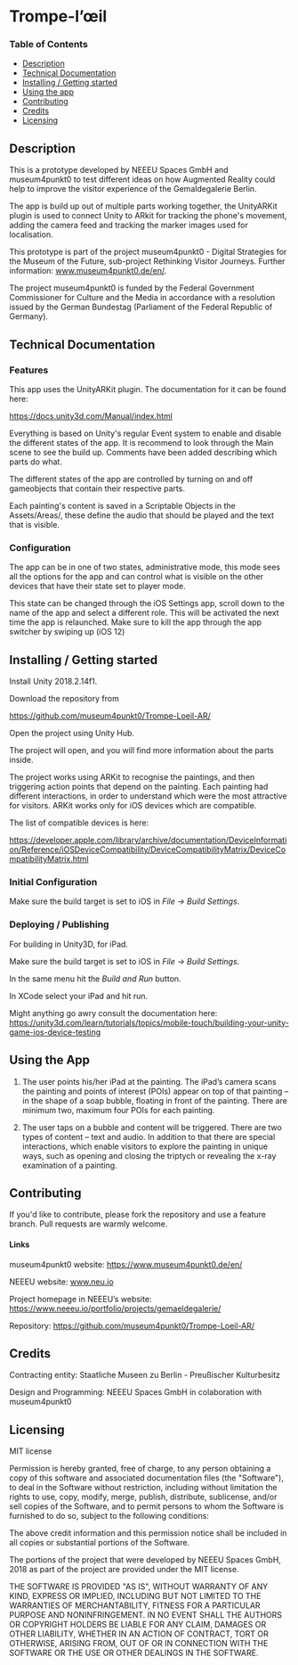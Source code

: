# Trompe-l’œil

### Table of Contents  
- [Description](#Description)  
- [Technical Documentation](#Technical-Documentation)  
- [Installing / Getting started](#installing--getting-started)  
- [Using the app](#Using-the-app)
- [Contributing](#Contributing)  
- [Credits](#Credits) 
- [Licensing](#Licensing) 

## Description
This is a prototype developed by NEEEU Spaces GmbH and museum4punkt0 to test different ideas on how Augmented Reality could help to improve the visitor experience of the Gemaldegalerie Berlin.

The app is build up out of multiple parts working together, the UnityARKit plugin is used to connect Unity to ARkit for tracking the phone's movement, adding the camera feed and tracking the marker images used for localisation.

This prototype is part of the project museum4punkt0 - Digital Strategies for the Museum of the Future, sub-project Rethinking Visitor Journeys. Further information: www.museum4punkt0.de/en/.  

The project museum4punkt0 is funded by the Federal Government Commissioner for Culture and the Media in accordance with a resolution issued by the German Bundestag (Parliament of the Federal Republic of Germany).

## Technical Documentation
### Features
This app uses the UnityARKit plugin. The documentation for it can be found here:

https://docs.unity3d.com/Manual/index.html

Everything is based on Unity's regular Event system to enable and disable the different states of the app. It is recommend to look through the Main scene to see the build up. Comments have been added describing which parts do what.

The different states of the app are controlled by turning on and off gameobjects that contain their respective parts.

Each painting's content is saved in a Scriptable Objects in the Assets/Areas/, these define the audio that should be played and the text that is visible.

### Configuration
The app can be in one of two states, administrative mode, this mode sees all the options for the app and can control what is visible on the other devices that have their state set to player mode.

This state can be changed through the iOS Settings app, scroll down to the name of the app and select a different role. This will be activated the next time the app is relaunched. Make sure to kill the app through the app switcher by swiping up (iOS 12)

## Installing / Getting started
Install Unity 2018.2.14f1.

Download the repository from

https://github.com/museum4punkt0/Trompe-Loeil-AR/

Open the project using Unity Hub.

The project will open, and you will find more information about the parts inside.

The project works using ARKit to recognise the paintings, and then triggering action points that depend on the painting. Each painting had different interactions, in order to understand which were the most attractive for visitors.
ARKit works only for iOS devices which are compatible.

The list of compatible devices is here:

https://developer.apple.com/library/archive/documentation/DeviceInformation/Reference/iOSDeviceCompatibility/DeviceCompatibilityMatrix/DeviceCompatibilityMatrix.html

### Initial Configuration
Make sure the build target is set to iOS in *File -> Build Settings*.

### Deploying / Publishing
For building in Unity3D, for iPad.

Make sure the build target is set to iOS in *File -> Build Settings*.

In the same menu hit the *Build and Run* button.

In XCode select your iPad and hit run.

Might anything go awry consult the documentation here: https://unity3d.com/learn/tutorials/topics/mobile-touch/building-your-unity-game-ios-device-testing

## Using the App
1. The user points his/her iPad at the painting. The iPad’s camera scans the painting and points of interest (POIs) appear on top of that painting – in the shape of a soap bubble, floating in front of the painting. There are minimum two, maximum four POIs for each painting. 

2. The user taps on a bubble and content will be triggered. There are two types of content – text and audio. In addition to that there are special interactions, which enable visitors to explore the painting in unique ways, such as opening and closing the triptych or revealing the x-ray examination of a painting. 

## Contributing
If you'd like to contribute, please fork the repository and use a feature branch. Pull requests are warmly welcome.

#### Links

museum4punkt0 website: https://www.museum4punkt0.de/en/

NEEEU website: www.neu.io

Project homepage in NEEEU’s website: https://www.neeeu.io/portfolio/projects/gemaeldegalerie/

Repository: https://github.com/museum4punkt0/Trompe-Loeil-AR/

## Credits
Contracting entity: Staatliche Museen zu Berlin - Preußischer Kulturbesitz

Design and Programming: NEEEU Spaces GmbH in colaboration with museum4punkt0

## Licensing
MIT license

Permission is hereby granted, free of charge, to any person obtaining a copy
of this software and associated documentation files (the "Software"), to deal
in the Software without restriction, including without limitation the rights
to use, copy, modify, merge, publish, distribute, sublicense, and/or sell
copies of the Software, and to permit persons to whom the Software is
furnished to do so, subject to the following conditions:

The above credit information and this permission notice shall be included in all
copies or substantial portions of the Software.

The portions of the project that were developed by NEEEU Spaces GmbH, 
2018 as part of the project are provided under the MIT license.

THE SOFTWARE IS PROVIDED "AS IS", WITHOUT WARRANTY OF ANY KIND, EXPRESS OR
IMPLIED, INCLUDING BUT NOT LIMITED TO THE WARRANTIES OF MERCHANTABILITY,
FITNESS FOR A PARTICULAR PURPOSE AND NONINFRINGEMENT. IN NO EVENT SHALL THE
AUTHORS OR COPYRIGHT HOLDERS BE LIABLE FOR ANY CLAIM, DAMAGES OR OTHER
LIABILITY, WHETHER IN AN ACTION OF CONTRACT, TORT OR OTHERWISE, ARISING FROM,
OUT OF OR IN CONNECTION WITH THE SOFTWARE OR THE USE OR OTHER DEALINGS IN THE
SOFTWARE.
